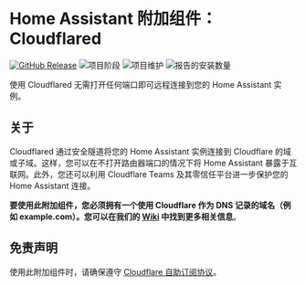 # Home Assistant 附加组件：Cloudflared

[![GitHub Release][releases-shield]][releases]
![项目阶段][project-stage-shield]
![项目维护][maintenance-shield]
![报告的安装数量][installations-shield-stable]

使用 Cloudflared 无需打开任何端口即可远程连接到您的 Home Assistant 实例。

## 关于

Cloudflared 通过安全隧道将您的 Home Assistant 实例连接到 Cloudflare 的域或子域。这样，您可以在不打开路由器端口的情况下将 Home Assistant 暴露于互联网。此外，您还可以利用 Cloudflare Teams 及其零信任平台进一步保护您的 Home Assistant 连接。

**要使用此附加组件，您必须拥有一个使用 Cloudflare 作为 DNS 记录的域名（例如 example.com）。您可以在我们的 [Wiki][wiki] 中找到更多相关信息**。

## 免责声明

使用此附加组件时，请确保遵守 [Cloudflare 自助订阅协议][cloudflare-sssa]。

[cloudflare-sssa]: https://www.cloudflare.com/terms/
[domainarticle]: https://www.linkedin.com/pulse/what-do-domain-name-how-get-one-free-tobias-brenner?trk=public_post-content_share-article
[maintenance-shield]: https://img.shields.io/maintenance/yes/2025.svg
[project-stage-shield]: https://img.shields.io/badge/project%20stage-production%20ready-brightgreen.svg
[releases-shield]: https://img.shields.io/github/v/release/brenner-tobias/addon-cloudflared?include_prereleases
[releases]: https://github.com/brenner-tobias/addon-cloudflared/releases
[wiki]: https://github.com/brenner-tobias/addon-cloudflared/wiki/How-tos
[installations-shield-edge]: https://img.shields.io/badge/dynamic/json?url=https%3A%2F%2Fanalytics.home-assistant.io%2Faddons.json&query=%24%5B%22ffd6a162_cloudflared%22%5D.total&label=Reported%20Installations&link=https%3A%2F%2Fanalytics.home-assistant.io/add-ons
[installations-shield-stable]: https://img.shields.io/badge/dynamic/json?url=https%3A%2F%2Fanalytics.home-assistant.io%2Faddons.json&query=%24%5B%229074a9fa_cloudflared%22%5D.total&label=Reported%20Installations&link=https%3A%2F%2Fanalytics.home-assistant.io/add-ons